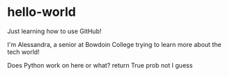 # hello-world
Just learning how to use GitHub!

I'm Alessandra, a senior at Bowdoin College trying to learn more about the tech world!  

Does Python work on here or what?
return True
prob not I guess
